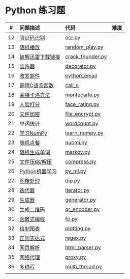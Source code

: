 # Python 练习题

|  #   | 问题描述                                     | 代码                                       | 难度   |
| :--: | :--------------------------------------- | :--------------------------------------- | :--- |
|  12  | [验证码识别](src/ocr/description.md)          | [ocr.py](src/ocr/ocr.py)                 |      |
|  13  | [随机播放](src/random_play/description.md)   | [random_play.py](src/random_play/random_play.py) |      |
|  14  | [破解迅雷下载链接](src/crack_thunder/description.md) | [crack_thunder.py](src/crack_thunder/crack_thunder.py) |      |
|  15  | [装饰器](src/decorator/description.md)      | [decorator.py](src/decorator/decorator.py) |      |
|  16  | [收发邮件](src/python_email/description.md)  | [python_email](src/python_email/python_email.py) |      |
|  17  | [调用C语言函数](src/call_c/description.md)     | [call_c](src/call_c/call_c.py)           |      |
|  18  | [蒙特卡洛方法](src/montecarlo/description.md)  | [montecarlo.py](src/montecarlo/montecarlo.py) |      |
|  19  | [人脸打分](src/face_rating/description.md)   | [face_rating.py](src/face_rating/face_rating.py) |      |
|  20  | [文件加密](src/file_encrypt/description.md)  | [file_encrypt.py](src/file_encrypt/file_encrypt.py) |      |
|  21  | [单词统计](src/wordcount/description.md)     | [wordcount.py](src/wordcount/wordcount.py) |      |
|  22  | [学习NumPy](src/learn_numpy/description.md) | [learn_numpy.py](src/learn_numpy/learn_numpy.py) |      |
|  23  | [随机点餐](src/nuomi/description.md)         | [nuomi.py](src/nuomi/nuomi.py)           |      |
|  24  | [随机生成单词](src/markov/description.md)      | [markov.py](src/markov/markov.py)        |      |
|  25  | [文件压缩/解压](src/compress/description.md)   | [compress.py](src/compress/compress.py)  |      |
|  26  | [Python机器学习](src/py_ml/description.md)   | [py_ml.py](src/py_ml/py_ml.py)           |      |
|  27  | [图像处理](src/dip/description.md)           | [dip.py](src/dip/dip.py)                 |      |
|  28  | [迭代器](src/iterator/description.md)       | [iterator.py](src/iterator/iterator.py)  |      |
|  29  | [生成器](src/generator/description.md)      | [generator.py](src/generator/generator.py) |      |
|  30  | [生成二维码](src/qr_encoder/description.md)   | [qr_encoder.py](src/qr_encoder/qr_encoder.py) |      |
|  31  | [函数式编程](src/fp/description.md)           | [fp.py](src/fp/fp.py)                    |      |
|  32  | [绘制图表](src/plotting/description.md)      | [plotting.py](src/plotting/plotting.py)  |      |
|  33  | [正则表达式](src/regex/description.md)        | [regex.py](src/regex/regex.py)           |      |
|  34  | [网页解析](src/html_parser/description.md)   | [html_parser.py](src/html_parser/html_parser.py) |      |
|  35  | [网络代理](src/proxy/description.md)         | [proxy.py](src/proxy/proxy.py)           |      |
|  36  | [多线程](src/multi_thread/description.md)   | [multi_thread.py](src/multi_thread/multi_thread.py) |      |
|      |                                          |                                          |      |

